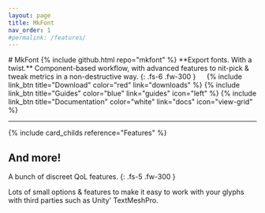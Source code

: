 ```yaml
---
layout: page
title: MkFont
nav_order: 1
#permalink: /features/
---
```

<div class="product-header large" style="--img:url('{{ site.baseurl }}/assets/images/logo.png');"><div class="infos" markdown="1">
# MkFont {% include github.html repo="mkfont" %}  
**Export fonts. With a twist.**  
Component-based workflow, with advanced features to nit-pick & tweak metrics in a non-destructive way.
{: .fs-6 .fw-300 }  
   
{% include link_btn title="Download" color="red" link="downloads" %} 
{% include link_btn title="Guides" color="blue" link="guides" icon="left" %} 
{% include link_btn title="Documentation" color="white" link="docs" icon="view-grid" %}
</div></div>

---

{% include card_childs reference="Features" %}

## And more!

A bunch of discreet QoL features.
{: .fs-5 .fw-300 }

Lots of small options & features to make it easy to work with your glyphs with third parties such as Unity' TextMeshPro.
